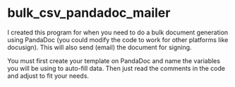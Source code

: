 # bulk_csv_pandadoc_mailer
I created this program for when you need to do a bulk document generation using PandaDoc (you could modify the code to work for other platforms like docusign). This will also send (email) the document for signing.

You must first create your template on PandaDoc and name the variables you will be using to auto-fill data. Then just read the comments in the code and adjust to fit your needs.
